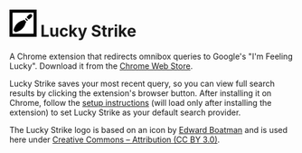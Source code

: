 # ![Lucky Strike Logo](icons/icon48.png) Lucky Strike
A Chrome extension that redirects omnibox queries to Google's "I'm Feeling Lucky". Download it from the [Chrome Web Store](https://chrome.google.com/webstore/detail/lucky-strike/heijciabceepcblmjfndmmkmacnfniom?hl=en).

Lucky Strike saves your most recent query, so you can view full search results by clicking the extension's browser button. After installing it on Chrome, follow the [setup instructions](http://www.google.com/lucky-strike-extension/) (will load only after installing the extension) to set Lucky Strike as your default search provider.

The Lucky Strike logo is based on an icon by [Edward Boatman](http://thenounproject.com/edward) and is used here under [Creative Commons – Attribution (CC BY 3.0)](http://creativecommons.org/licenses/by/3.0/us/).